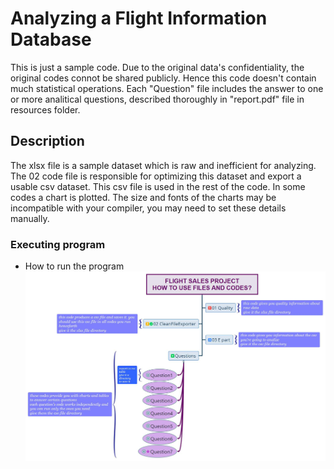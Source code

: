 # Analyzing a Flight Information Database

This is just a sample code. Due to the original data's confidentiality, the original codes connot be shared publicly. Hence this code doesn't contain much statistical operations.
Each "Question" file includes the answer to one or more analitical questions, described thoroughly in "report.pdf" file in resources folder.

## Description

The xlsx file is a sample dataset which is raw and inefficient for analyzing. The 02 code file is responsible for optimizing this dataset and export a usable csv dataset. 
This csv file is used in the rest of the code. In some codes a chart is plotted. The size and fonts of the charts may be incompatible with your compiler, you may need to set these details manually.

### Executing program

* How to run the program
![alt text](https://github.com/Rain-marine/flight_info/blob/master/resources/How%20to%20update.jpg)
